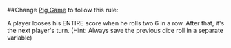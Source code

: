 ##Change [Pig Game](https://github.com/SamaneYaghoobi/Pig-Game) to follow this rule:

A player looses his ENTIRE score when he rolls two 6 in a row. After that, it's the next player's turn. (Hint: Always save the previous dice roll in a separate variable)
